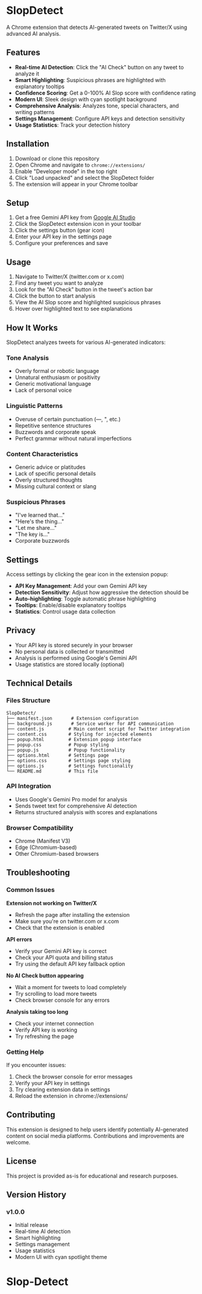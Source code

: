 # SlopDetect

A Chrome extension that detects AI-generated tweets on Twitter/X using advanced AI analysis.

## Features

- **Real-time AI Detection**: Click the "AI Check" button on any tweet to analyze it
- **Smart Highlighting**: Suspicious phrases are highlighted with explanatory tooltips
- **Confidence Scoring**: Get a 0-100% AI Slop score with confidence rating
- **Modern UI**: Sleek design with cyan spotlight background
- **Comprehensive Analysis**: Analyzes tone, special characters, and writing patterns
- **Settings Management**: Configure API keys and detection sensitivity
- **Usage Statistics**: Track your detection history

## Installation

1. Download or clone this repository
2. Open Chrome and navigate to `chrome://extensions/`
3. Enable "Developer mode" in the top right
4. Click "Load unpacked" and select the SlopDetect folder
5. The extension will appear in your Chrome toolbar

## Setup

1. Get a free Gemini API key from [Google AI Studio](https://makersuite.google.com/app/apikey)
2. Click the SlopDetect extension icon in your toolbar
3. Click the settings button (gear icon)
4. Enter your API key in the settings page
5. Configure your preferences and save

## Usage

1. Navigate to Twitter/X (twitter.com or x.com)
2. Find any tweet you want to analyze
3. Look for the "AI Check" button in the tweet's action bar
4. Click the button to start analysis
5. View the AI Slop score and highlighted suspicious phrases
6. Hover over highlighted text to see explanations

## How It Works

SlopDetect analyzes tweets for various AI-generated indicators:

### Tone Analysis
- Overly formal or robotic language
- Unnatural enthusiasm or positivity
- Generic motivational language
- Lack of personal voice

### Linguistic Patterns
- Overuse of certain punctuation (—, ", etc.)
- Repetitive sentence structures
- Buzzwords and corporate speak
- Perfect grammar without natural imperfections

### Content Characteristics
- Generic advice or platitudes
- Lack of specific personal details
- Overly structured thoughts
- Missing cultural context or slang

### Suspicious Phrases
- "I've learned that..."
- "Here's the thing..."
- "Let me share..."
- "The key is..."
- Corporate buzzwords

## Settings

Access settings by clicking the gear icon in the extension popup:

- **API Key Management**: Add your own Gemini API key
- **Detection Sensitivity**: Adjust how aggressive the detection should be
- **Auto-highlighting**: Toggle automatic phrase highlighting
- **Tooltips**: Enable/disable explanatory tooltips
- **Statistics**: Control usage data collection

## Privacy

- Your API key is stored securely in your browser
- No personal data is collected or transmitted
- Analysis is performed using Google's Gemini API
- Usage statistics are stored locally (optional)

## Technical Details

### Files Structure
```
SlopDetect/
├── manifest.json       # Extension configuration
├── background.js       # Service worker for API communication
├── content.js         # Main content script for Twitter integration
├── content.css        # Styling for injected elements
├── popup.html         # Extension popup interface
├── popup.css          # Popup styling
├── popup.js           # Popup functionality
├── options.html       # Settings page
├── options.css        # Settings page styling
├── options.js         # Settings functionality
└── README.md          # This file
```

### API Integration
- Uses Google's Gemini Pro model for analysis
- Sends tweet text for comprehensive AI detection
- Returns structured analysis with scores and explanations

### Browser Compatibility
- Chrome (Manifest V3)
- Edge (Chromium-based)
- Other Chromium-based browsers

## Troubleshooting

### Common Issues

**Extension not working on Twitter/X**
- Refresh the page after installing the extension
- Make sure you're on twitter.com or x.com
- Check that the extension is enabled

**API errors**
- Verify your Gemini API key is correct
- Check your API quota and billing status
- Try using the default API key fallback option

**No AI Check button appearing**
- Wait a moment for tweets to load completely
- Try scrolling to load more tweets
- Check browser console for any errors

**Analysis taking too long**
- Check your internet connection
- Verify API key is working
- Try refreshing the page

### Getting Help

If you encounter issues:
1. Check the browser console for error messages
2. Verify your API key in settings
3. Try clearing extension data in settings
4. Reload the extension in chrome://extensions/

## Contributing

This extension is designed to help users identify potentially AI-generated content on social media platforms. Contributions and improvements are welcome.

## License

This project is provided as-is for educational and research purposes.

## Version History

### v1.0.0
- Initial release
- Real-time AI detection
- Smart highlighting
- Settings management
- Usage statistics
- Modern UI with cyan spotlight theme
# Slop-Detect
